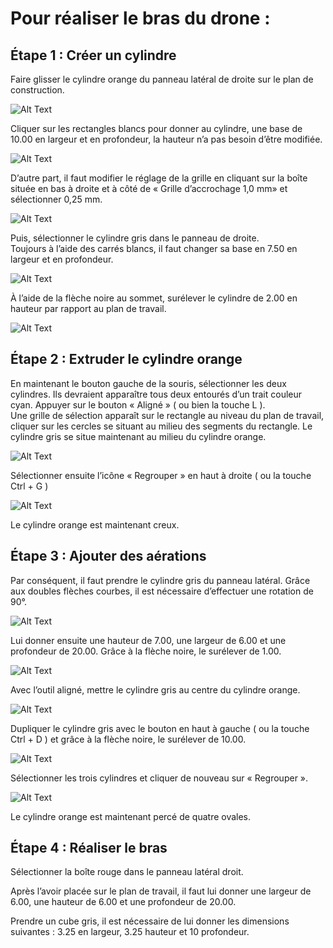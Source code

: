 # **Pour réaliser le bras du drone :**

## **Étape 1 : Créer un cylindre**

Faire glisser le cylindre orange du panneau latéral de droite sur le plan de construction.

![Alt Text](Gifs/01.gif)

Cliquer sur les rectangles blancs pour donner au cylindre, une base de 10.00 en largeur et en profondeur, la hauteur n’a pas besoin d’être modifiée.

![Alt Text](Gifs/02.gif)

D’autre part, il faut modifier le réglage de la grille en cliquant sur la boîte située en bas à droite et à côté de
« Grille d’accrochage 1,0 mm» et sélectionner 0,25 mm.  

![Alt Text](Gifs/03-3.gif)

Puis, sélectionner le cylindre gris dans le panneau de droite.  
Toujours à l’aide des carrés blancs, il faut changer sa base en 7.50 en largeur et en profondeur.

![Alt Text](Gifs/04.gif)

À l’aide de la flèche noire au sommet, surélever le cylindre de 2.00 en hauteur par rapport au plan de travail.  

![Alt Text](Gifs/05-2.gif)


## **Étape 2 : Extruder le cylindre orange**

En maintenant le bouton gauche de la souris, sélectionner les deux cylindres.
Ils devraient apparaître tous deux entourés d’un trait couleur cyan.
Appuyer sur le bouton « Aligné » ( ou bien la touche L ).  
Une grille de sélection apparaît sur le rectangle au niveau du plan de travail,  cliquer sur les cercles se situant au milieu des segments du rectangle.  Le cylindre gris se situe maintenant au milieu du cylindre orange.

![Alt Text](Gifs/06.gif)

Sélectionner ensuite l’icône « Regrouper » en haut à droite ( ou la touche Ctrl + G )

![Alt Text](Gifs/07.gif)

Le cylindre orange est maintenant creux.


## **Étape 3 : Ajouter des aérations**

Par conséquent, il faut prendre le cylindre gris du panneau latéral.
Grâce aux doubles flèches courbes, il est nécessaire d’effectuer une rotation de 90°.

![Alt Text](Gifs/08.gif)

Lui donner ensuite une hauteur de 7.00, une largeur de 6.00 et une profondeur de 20.00.
Grâce à la flèche noire, le surélever de 1.00.

![Alt Text](Gifs/09.gif)

Avec l’outil aligné, mettre le cylindre gris au centre du cylindre orange.

![Alt Text](Gifs/10.gif)

Dupliquer le cylindre gris avec le bouton en haut à gauche ( ou la touche Ctrl + D ) et grâce à la flèche noire, le surélever de 10.00.

![Alt Text](Gifs/11.gif)

Sélectionner les trois cylindres et cliquer de nouveau sur « Regrouper ».

![Alt Text](Gifs/12.gif)

Le cylindre orange est maintenant percé de quatre ovales.


## **Étape 4 : Réaliser le bras**

Sélectionner la boîte rouge dans le panneau latéral droit.

Après l’avoir placée sur le plan de travail, il faut lui donner une largeur de 6.00, une hauteur de 6.00 et une profondeur de 20.00.

Prendre un cube gris, il est nécessaire de lui donner les dimensions suivantes :
3.25 en largeur, 3.25 hauteur et 10 profondeur.
